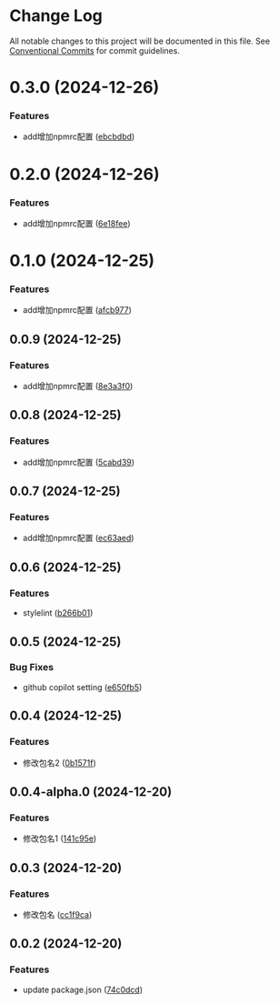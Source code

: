 # Change Log

All notable changes to this project will be documented in this file.
See [Conventional Commits](https://conventionalcommits.org) for commit guidelines.

# 0.3.0 (2024-12-26)


### Features

* add增加npmrc配置 ([ebcbdbd](https://github.com/Hohuade/fe-spec/commit/ebcbdbd575f317b8d989ec04a811d99ec571e062))





# 0.2.0 (2024-12-26)


### Features

* add增加npmrc配置 ([6e18fee](https://github.com/Hohuade/fe-spec/commit/6e18fee5505aeb2d43cdfc4834d47bdabd63b0ce))





# 0.1.0 (2024-12-25)


### Features

* add增加npmrc配置 ([afcb977](https://github.com/Hohuade/fe-spec/commit/afcb9774ef57b2edb6acd59d70fbce551ca20932))



## 0.0.9 (2024-12-25)


### Features

* add增加npmrc配置 ([8e3a3f0](https://github.com/Hohuade/fe-spec/commit/8e3a3f09d7143801ad18a1d3697d61a67c51fc80))



## 0.0.8 (2024-12-25)


### Features

* add增加npmrc配置 ([5cabd39](https://github.com/Hohuade/fe-spec/commit/5cabd39db29fd40e6d27b851cb4d2e6c5d1667cc))



## 0.0.7 (2024-12-25)


### Features

* add增加npmrc配置 ([ec63aed](https://github.com/Hohuade/fe-spec/commit/ec63aedd973c4c4fcc4d3ed1697591304b85c0de))



## 0.0.6 (2024-12-25)


### Features

* stylelint ([b266b01](https://github.com/Hohuade/fe-spec/commit/b266b013c914429cf1e77049167aa3ad9ba10ab9))



## 0.0.5 (2024-12-25)


### Bug Fixes

* github copilot setting ([e650fb5](https://github.com/Hohuade/fe-spec/commit/e650fb525a960aabb9fa4fda69ffeeb0c14e0277))



## 0.0.4 (2024-12-25)


### Features

* 修改包名2 ([0b1571f](https://github.com/Hohuade/fe-spec/commit/0b1571f338a2da55c432f6e8fd481cddc7c3ea6d))



## 0.0.4-alpha.0 (2024-12-20)


### Features

* 修改包名1 ([141c95e](https://github.com/Hohuade/fe-spec/commit/141c95e1910dc8a62511a6629a7dc6686d1f839b))



## 0.0.3 (2024-12-20)


### Features

* 修改包名 ([cc1f9ca](https://github.com/Hohuade/fe-spec/commit/cc1f9caf7f7f41308d5d2fedea684caa38967e35))



## 0.0.2 (2024-12-20)


### Features

* update package.json ([74c0dcd](https://github.com/Hohuade/fe-spec/commit/74c0dcda9710a503c18e6631a717ba65c41dee58))
